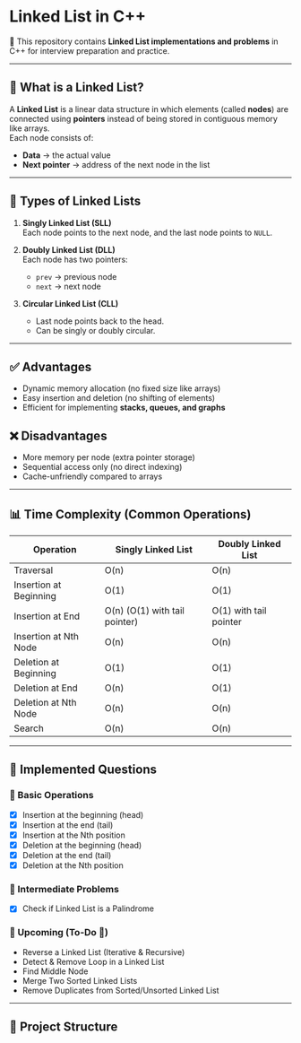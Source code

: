 # Linked List in C++

🚀 This repository contains **Linked List implementations and problems** in C++ for interview preparation and practice.

---

## 📌 What is a Linked List?
A **Linked List** is a linear data structure in which elements (called **nodes**) are connected using **pointers** instead of being stored in contiguous memory like arrays.  
Each node consists of:
- **Data** → the actual value
- **Next pointer** → address of the next node in the list

---

## 📂 Types of Linked Lists
1. **Singly Linked List (SLL)**  
   Each node points to the next node, and the last node points to `NULL`.

2. **Doubly Linked List (DLL)**  
   Each node has two pointers:
   - `prev` → previous node
   - `next` → next node

3. **Circular Linked List (CLL)**  
   - Last node points back to the head.
   - Can be singly or doubly circular.

---

## ✅ Advantages
- Dynamic memory allocation (no fixed size like arrays)
- Easy insertion and deletion (no shifting of elements)
- Efficient for implementing **stacks, queues, and graphs**

## ❌ Disadvantages
- More memory per node (extra pointer storage)
- Sequential access only (no direct indexing)
- Cache-unfriendly compared to arrays

---

## 📊 Time Complexity (Common Operations)

| Operation                  | Singly Linked List | Doubly Linked List |
|-----------------------------|--------------------|--------------------|
| Traversal                  | O(n)              | O(n)              |
| Insertion at Beginning      | O(1)              | O(1)              |
| Insertion at End            | O(n) (O(1) with tail pointer) | O(1) with tail pointer |
| Insertion at Nth Node       | O(n)              | O(n)              |
| Deletion at Beginning       | O(1)              | O(1)              |
| Deletion at End             | O(n)              | O(1)              |
| Deletion at Nth Node        | O(n)              | O(n)              |
| Search                      | O(n)              | O(n)              |

---

## 📝 Implemented Questions

### 🔹 Basic Operations
- [x] Insertion at the beginning (head)  
- [x] Insertion at the end (tail)  
- [x] Insertion at the Nth position  
- [x] Deletion at the beginning (head)  
- [x] Deletion at the end (tail)  
- [x] Deletion at the Nth position  

### 🔹 Intermediate Problems
- [x] Check if Linked List is a Palindrome  

### 🔹 Upcoming (To-Do 🚀)
- Reverse a Linked List (Iterative & Recursive)  
- Detect & Remove Loop in a Linked List  
- Find Middle Node  
- Merge Two Sorted Linked Lists  
- Remove Duplicates from Sorted/Unsorted Linked List  

---

## 📂 Project Structure
